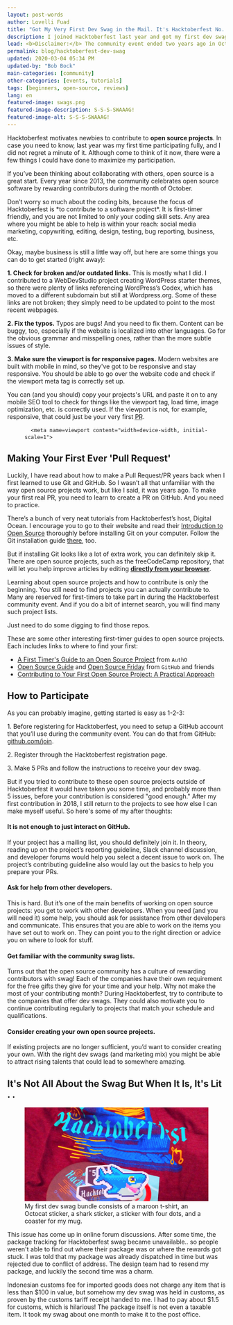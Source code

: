 ```yaml
---
layout: post-words
author: Lovelli Fuad
title: "Got My Very First Dev Swag in the Mail. It's Hacktoberfest No. 5!"
description: I joined Hacktoberfest last year and got my first dev swag this year. You too can take part in this community event this October.
lead: <b>Disclaimer:</b> The community event ended two years ago in October, but my first dev swag was just delivered to me a few <b>business days</b> ago.
permalink: blog/hacktoberfest-dev-swag
updated: 2020-03-04 05:34 PM
updated-by: "Bob Bock"
main-categories: [community] 
other-categories: [events, tutorials]
tags: [beginners, open-source, reviews]
lang: en
featured-image: swags.png
featured-image-description: S-S-S-SWAAAG!
featured-image-alt: S-S-S-SWAAAG!
---
```

<div class="fix-7x-12 toCenter mb-0 w3-medium">
<p>Hacktoberfest motivates newbies to contribute to <b>open source projects</b>. In case you need to know, last year was my first time participating fully, and I did not regret a minute of it. Although come to think of it now, there were a few things I could have done to maximize my participation.</p>
<p>If you’ve been thinking about collaborating with others, open source is a great start. Every year since 2013, the community celebrates open source software by rewarding contributors during the month of October.</p>
<p>Don’t worry so much about the coding bits, because the focus of Hacktoberfest is *to contribute to a software project*. It is first-timer friendly, and you are not limited to only your coding skill sets. Any area where you might be able to help is within your reach: social media marketing, copywriting, editing, design, testing, bug reporting, business, etc.</p>
<p>Okay, maybe business is still a little way off, but here are some things you can do to get started (right away):</p></div>

<div class="fix-7x-12 toCenter mb-0 w3-medium">
<p><b>1. <span class="grey">Check for broken and/or outdated links.</span></b> This is mostly what I did. I contributed to a WebDevStudio project creating WordPress starter themes, so there were plenty of links referencing WordPress’s Codex, which has moved to a different subdomain but still at Wordpress.org. Some of these links are not broken; they simply need to be updated to point to the most recent webpages.</p>
<p><b>2. <span class="grey">Fix the typos.</span></b> Typos are bugs! And you need to fix them. Content can be buggy, too, especially if the website is localized into other languages. Go for the obvious grammar and misspelling ones, rather than the more subtle issues of style.</p>
<p><b>3. <span class="grey">Make sure the viewport is for responsive pages.</span></b> Modern websites are built with mobile in mind, so they've got to be responsive and stay responsive. You should be able to go over the website code and check if the viewport meta tag is correctly set up.</p>
</div>

<div class="fix-7x-12 toCenter pb-2 w3-medium">
<p>You can (and you should) copy your projects's URL and paste it on to any mobile SEO tool to check for things like the viewport tag, load time, image optimization, etc. is correctly used. If the viewport is not, for example, responsive, that could just be your very first <abbr title="Pull Request">PR</abbr>.</p>
<p>

</p><figure class="highlight"><pre><code class="language-ruby" data-lang="ruby">  <span class="o">&lt;</span><span class="n">meta</span> <span class="nb">name</span><span class="o">=</span><span class="n">viewport</span> <span class="n">content</span><span class="o">=</span><span class="s2">"width=device-width, initial-scale=1"</span><span class="o">&gt;</span></code></pre></figure>

<p></p>
</div>

<div class="fix-7x-12 toCenter w3-medium"><h2 class="font-weight-bold">Making Your First Ever 'Pull Request'</h2></div>

<div class="fix-7x-12 toCenter mb-0 w3-medium">
<p>Luckily, I have read about how to make a Pull Request/PR years back when I first learned to use Git and GitHub. So I wasn’t all that unfamiliar with the way open source projects work, but like I said, it was years ago. To make your first real PR, you need to learn to create a PR on GitHub. And you need to practice.</p>
<p>There’s a bunch of very neat tutorials from Hacktoberfest’s host, Digital Ocean. I encourage you to go to their website and read their <a href="https://www.digitalocean.com/community/tutorial_series/an-introduction-to-open-source" class="pinklink">Introduction to Open Source</a> thoroughly before installing Git on your computer. Follow the Git installation guide <a href="https://www.digitalocean.com/community/tutorials/how-to-contribute-to-open-source-getting-started-with-git#contributing-to-open-source-projects" class="blue" rel="nofollow">there</a>, too.</p>
<p>But if installing Git looks like a lot of extra work, you can definitely skip it. There are open source projects, such as the freeCodeCamp repository, that will let you help improve articles by editing <a href="https://medium.freecodecamp.org/hacktoberfest-2018-how-you-can-get-your-free-shirt-even-if-youre-new-to-coding-96080dd0b01b" class="blue"><b>directly from your browser</b></a>.</p> 
<p>Learning about open source projects and how to contribute is only the beginning. You still need to find projects you can actually contribute to. Many are reserved for first-timers to take part in during the Hacktoberfest community event. And if you do a bit of internet search, you will find many such project lists.</p>
<p>Just need to do some digging to find those repos.</p>
</div>

<div class="fix-7x-12 toCenter pb-2 w3-medium">
<p>These are some other interesting first-timer guides to open source projects. Each includes links to where to find your first:</p><ul class="content"><li class="pb-3"><a href="https://auth0.com/blog/a-first-timers-guide-to-an-open-source-project/" class="pinklink">A First Timer's Guide to an Open Source Project</a> from <code>AuthO</code></li>
<li class="pb-3"><a href="https://opensource.guide/" class="pinklink">Open Source Guide</a> and <a href="https://opensourcefriday.com/#participate" class="pinklink">Open Source Friday</a> from <code>GitHub</code> and friends</li>
<li class="pb-3"><a href="https://blog.devcenter.co/contributing-to-your-first-open-source-project-a-practical-approach-1928c4cbdae" class="pinklink">Contributing to Your First Open Source Project: A Practical Approach</a></li></ul></div>

<div class="fix-7x-12 toCenter w3-medium"><h2 class="font-weight-bold">How to Participate</h2></div>

<div class="fix-7x-12 toCenter pb-2 w3-medium">
<p>As you can probably imagine, getting started is easy as 1-2-3:</p>

<p>1.	Before registering for Hacktoberfest, you need to setup a GitHub account that you’ll use during the community event. You can do that from GitHub: <a href="https://github.com/join" class="blue">github.com/join</a>.</p>

<p>2.	Register through the Hacktoberfest registration page.</p> 

<p>3.	Make 5 PRs and follow the instructions to receive your dev swag.</p>
    
<p>But if you tried to contribute to these open source projects outside of Hacktoberfest it would have taken you some time, and probably more than 5 issues, before your contribution is considered "good enough." After my first contribution in 2018, I still return to the projects to see how else I can make myself useful. So here's some of my after thoughts:</p>
</div>

<div class="row fix-7x-12 toCenter pb-2 w3-medium">
<h4 class="font-weight-bold">It is not enough to just interact on GitHub.</h4><p>If your project has a mailing list, you should definitely join it. In theory, reading up on the project’s reporting guideline, Slack channel discussion, and developer forums would help you select a decent issue to work on. The project’s contributing guideline also would lay out the basics to help you prepare your PRs.</p>

<h4 class="font-weight-bold">Ask for help from other developers.</h4><p>This is hard. But it’s one of the main benefits of working on open source projects: you get to work with other developers. When you need (and you will need it) some help, you should ask for assistance from other developers and communicate. This ensures that you are able to work on the items you have set out to work on. They can point you to the right direction or advice you on where to look for stuff.</p>

<h4 class="font-weight-bold">Get familiar with the community swag lists.</h4><p>Turns out that the open source community has a culture of rewarding contributors with swag! Each of the companies have their own requirement for the free gifts they give for your time and your help. Why not make the most of your contributing month? During Hacktoberfest, try to contribute to the companies that offer dev swags. They could also motivate you to continue contributing regularly to projects that match your schedule and qualifications.</p>

<h4 class="font-weight-bold">Consider creating your own open source projects.</h4><p class="mb-0">If existing projects are no longer sufficient, you’d want to consider creating your own. With the right dev swags (and marketing mix) you might be able to attract rising talents that could lead to somewhere amazing.</p></div>

<div class="fix-7x-12 toCenter w3-medium"><h2 class="font-weight-bold">It's Not All About the Swag But When It Is, It's Lit . .</h2></div>

<div class="container mb-5">
<figure class="figure-img img-fluid rounded mt-4 mb-4">
  <img src="/assets/image/2-ftt.png" class="figure-img img-fluid rounded" alt="Finally got my swag in the mail">
  <figcaption class="figure-caption">My first dev swag bundle consists of a maroon t-shirt, an Octocat sticker, a shark sticker, a sticker with four dots, and a coaster for my mug.</figcaption>
</figure>
</div>

<div class="fix-7x-12 toCenter pb-2 w3-medium">
<p>This issue has come up in online forum discussions. After some time, the package tracking for Hacktoberfest swag became unavailable.. so people weren't able to find out where their package was or where the rewards got stuck. I was told that my package was already dispatched in time but was rejected due to conflict of address. The design team had to resend my package, and luckily the second time was a charm.</p>
<p>Indonesian customs fee for imported goods does not charge any item that is less than $100 in value, but somehow my dev swag was held in customs, as proven by the customs tariff receipt handed to me. I had to pay about $1.5 for customs, which is hilarious! The package itself is not even a taxable item. It took my swag about one month to make it to the post office.</p>
</div>
